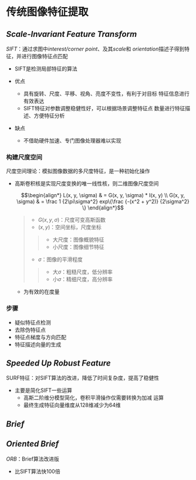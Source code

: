 #	传统图像特征提取

##	*Scale-Invariant Feature Transform*

*SIFT*：通过求图中*interest/corner point*、及其*scale*和
*orientation*描述子得到特征，并进行图像特征点匹配

-	SIFT是检测局部特征的算法

-	优点
	-	具有旋转、尺度、平移、视角、亮度不变性，有利于对目标
		特征信息进行有效表达
	-	SIFT特征对参数调整稳健性好，可以根据场景调整特征点
		数量进行特征描述、方便特征分析
-	缺点
	-	不借助硬件加速、专门图像处理器难以实现

###	构建尺度空间

尺度空间理论：模拟图像数据的多尺度特征，是一种初始化操作

-	高斯卷积核是实现尺度变换的唯一线性核，则二维图像尺度空间

	$$\begin{align*}
	L(x, y, \sigma) & = G(x, y, \sigma) * I(x, y) \\
	G(x, y, \sigma) & = \frac 1 {2\pi\sigma^2}
		exp\{\frac {-(x^2 + y^2)} {2\sigma^2} \}
	\end{align*}$$

	> - $G(x,y,\sigma)$：尺度可变高斯函数
	> - $(x,y)$：空间坐标，尺度坐标
	> > -	大尺度：图像概貌特征
	> > -	小尺度：图像细节特征
	> - $\sigma$：图像的平滑程度
	> > -	大$\sigma$：粗糙尺度，低分辨率
	> > -	小$\sigma$：精细尺度，高分辨率

	-	为有效的在度量

###	步骤

-	疑似特征点检测
-	去除伪特征点
-	特征点梯度与方向匹配
-	特征描述向量的生成

##	*Speeded Up Robust Feature*

SURF特征：对SIFT算法的改进，降低了时间复杂度，提高了稳健性

-	主要是简化SIFT一些运算
	-	高斯二阶维分模型简化，卷积平滑操作仅需要转换为加减
		运算
	-	最终生成特征向量维度从128维减少为64维

##	*Brief*

##	*Oriented Brief*

*ORB*：Brief算法改进版

-	比SIFT算法快100倍



